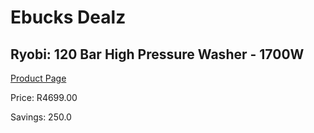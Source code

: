 
# Ebucks Dealz
## Ryobi: 120 Bar High Pressure Washer - 1700W
[Product Page](https://www.ebucks.com/web/shop/productSelected.do?prodId=1069145037&catId=363410833)

Price: R4699.00

Savings: 250.0


	